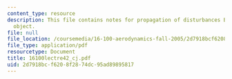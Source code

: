 ```yaml
---
content_type: resource
description: This file contains notes for propagation of disturbances By a moving
  object.
file: null
file_location: /coursemedia/16-100-aerodynamics-fall-2005/2d7918bcf6208f2874dc95ad89895817_16100lectre42_cj.pdf
file_type: application/pdf
resourcetype: Document
title: 16100lectre42_cj.pdf
uid: 2d7918bc-f620-8f28-74dc-95ad89895817
---
```

